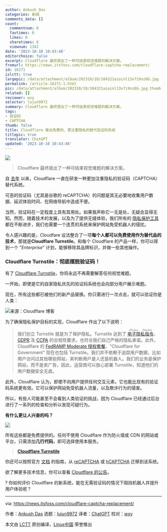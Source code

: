 ```yaml
---
author: Ankush Das
categories: 新闻
comments_data: []
count:
  commentnum: 0
  favtimes: 0
  likes: 0
  sharetimes: 0
  viewnum: 1342
date: '2023-10-10 10:43:46'
editorchoice: false
excerpt: Cloudflare 最终提出了一种可结束视觉难题的解决方案。
fromurl: https://news.itsfoss.com/cloudflare-captcha-replacement/
id: 16271
islctt: true
largepic: /data/attachment/album/202310/10/104321aioinl13v7i9nz6b.jpg
permalink: /article-16271-1.html
pic: /data/attachment/album/202310/10/104321aioinl13v7i9nz6b.jpg.thumb.jpg
related: []
reviewer: wxy
selector: lujun9972
summary: Cloudflare 最终提出了一种可结束视觉难题的解决方案。
tags:
- 验证码
- CAPTCHA
thumb: false
title: Cloudflare 推出免费的、更注重隐私的替代验证码系统
titlepic: true
translator: ChatGPT
updated: '2023-10-10 10:43:46'
---
```


![](/data/attachment/album/202310/10/104321aioinl13v7i9nz6b.jpg)



> 
> Cloudflare 最终提出了一种可结束视觉难题的解决方案。
> 
> 
> 


自 [去年](https://news.itsfoss.com/cloudflare-pat/) 以来，Cloudflare 一直在研发一种更加注重隐私的验证码（CAPTCHA）替代系统。


可恶的验证码（尤其是谷歌的 reCAPTCHA）的问题是其无必要地收集用户数据、延迟体验时间、在网络导航中造成不便。


当然，验证码在一定程度上具有其用处。如果我声称它一无是处，无疑会显得无知。然而，随着技术的发展，以及为了提供无缝体验，我们所有的 [隐私保护工具](https://itsfoss.com/privacy-tools/) 都在不断进步，我们也需要一个连贯的系统来保护网站免受机器人的侵扰。


令人感兴趣的是，Cloudfare 设法整合了一项**每个人都可以免费使用作为替代品的技术**，那就是**Cloudflare Turnstile**。和每个 Cloudflare 的产品一样，你可以得到一个 "*Enterprise*" 计划，能够移除其品牌标识，并做一些其他操作。


### Cloudflare Turnstile：彻底摆脱验证码！


有了 [Cloudflare Turnstile](https://www.cloudflare.com/en-in/products/turnstile/)，你将永远不再需要解答任何视觉难题。


一开始，即使是它的自家隐私优先的验证码系统也会向部分用户展示难题。


现在，所有这些都已被他们的新产品替换。你只需进行一次点击，就可以验证你是人类：


![来源：Cloudflare 博客](/data/attachment/album/202310/10/104346jtarcmcn5wambrv5.gif)


为了确保隐私保护目标的实现，Cloudflare 作出了以下说明：



> 
> 我们创立 Turnstile 就是为了保护隐私。Turnstile 达到了 <ruby> <a href="https://www.cloudflare.com/learning/privacy/what-is-eprivacy-directive/">  电子隐私指令 </a> <rt>  ePrivacy Directive </rt></ruby>、[GDPR](https://www.cloudflare.com/learning/privacy/what-is-the-gdpr/) 及 [CCPA](https://www.cloudflare.com/learning/privacy/what-is-the-ccpa/) 的合规性要求，也符合我们自己严格的隐私承诺。此外，Cloudflare 的 [FedRAMP Moderate 授权套餐](https://marketplace.fedramp.gov/products/FR2000863987)、"Cloudflare for Government" 现在也包括 Turnstile。我们并不依赖于追踪用户数据，比如用户访问过其他哪些网站，来判断用户是人还是机器人。我们的业务是保护网站，而不是卖广告，因此，运营商可以放心部署 Turnstile，知道他们的用户数据安全无虞。
> 
> 
> 


此外，Cloudflare 认为，即使不向用户提供任何交互元素，它也能比现有的验证码系统更有效。它可以保护网站免受机器人流量，以及欺诈行为的侵害。


所以，有些人可能甚至不会看到人类验证的挑战，因为 Cloudflare 已经通过后台进行了一系列的检查和分析以发现可疑行为。


**有什么更让人兴奋的吗？**


![](/data/attachment/album/202310/10/104346zvz3ancqqamvvcgd.jpg)


所有这些都是免费提供的。任何不使用 Cloudflare 作为防火墙或 CDN 的网站或平台，只需添加**几行代码**，即可选择使用本服务。



> 
> **[Cloudflare Turnstile](https://www.cloudflare.com/en-in/products/turnstile/)**
> 
> 
> 


你还可以按照官方 [文档](https://developers.cloudflare.com/turnstile/migration/) 的指南，从 [reCAPTCHA](https://www.google.com/recaptcha/about/) 或 [hCAPTCHA](https://www.hcaptcha.com/) 迁移到该系统。


欲了解更多技术信息，你可以查看 [Cloudflare 的公告](https://blog.cloudflare.com/turnstile-ga/)。


? 你如何评价 Cloudflare 的新系统，能在无需验证码的情况下阻挡机器人并提升用户体验呢？




---


via: <https://news.itsfoss.com/cloudflare-captcha-replacement/>


作者：[Ankush Das](https://news.itsfoss.com/author/ankush/) 选题：[lujun9972](https://github.com/lujun9972) 译者：[ChatGPT](https://linux.cn/lctt/ChatGPT) 校对：[wxy](https://github.com/wxy)


本文由 [LCTT](https://github.com/LCTT/TranslateProject) 原创编译，[Linux中国](https://linux.cn/) 荣誉推出